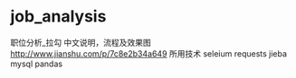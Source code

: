 # job_analysis
职位分析_拉勾
中文说明，流程及效果图
http://www.jianshu.com/p/7c8e2b34a649
所用技术
seleium requests jieba mysql pandas
